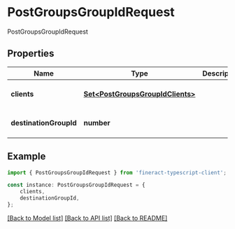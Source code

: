 # PostGroupsGroupIdRequest

PostGroupsGroupIdRequest

## Properties

Name | Type | Description | Notes
------------ | ------------- | ------------- | -------------
**clients** | [**Set&lt;PostGroupsGroupIdClients&gt;**](PostGroupsGroupIdClients.md) |  | [optional] [default to undefined]
**destinationGroupId** | **number** |  | [optional] [default to undefined]

## Example

```typescript
import { PostGroupsGroupIdRequest } from 'fineract-typescript-client';

const instance: PostGroupsGroupIdRequest = {
    clients,
    destinationGroupId,
};
```

[[Back to Model list]](../README.md#documentation-for-models) [[Back to API list]](../README.md#documentation-for-api-endpoints) [[Back to README]](../README.md)
